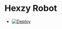 
# Hexzy Robot
- [![Deploy](https://www.herokucdn.com/deploy/button.svg)](https://heroku.com/deploy?template=https://github.com/Akito-Xd/HexzyBot)

